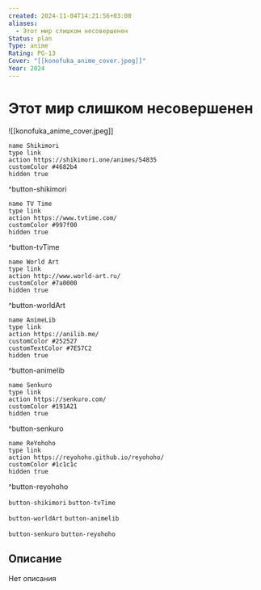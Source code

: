 ```yaml
---
created: 2024-11-04T14:21:56+03:00
aliases:
  - Этот мир слишком несовершенен
Status: plan
Type: anime
Rating: PG-13
Cover: "[[konofuka_anime_cover.jpeg]]"
Year: 2024
---
```


# Этот мир слишком несовершенен

![[konofuka_anime_cover.jpeg]]

```button
name Shikimori
type link
action https://shikimori.one/animes/54835
customColor #4682b4
hidden true
```
^button-shikimori

```button
name TV Time
type link
action https://www.tvtime.com/
customColor #997f00
hidden true
```
^button-tvTime

```button
name World Art
type link
action http://www.world-art.ru/
customColor #7a0000
hidden true
```
^button-worldArt

```button
name AnimeLib
type link
action https://anilib.me/
customColor #252527
customTextColor #7E57C2
hidden true
```
^button-animelib

```button
name Senkuro
type link
action https://senkuro.com/
customColor #191A21
hidden true
```
^button-senkuro

```button
name ReYohoho
type link
action https://reyohoho.github.io/reyohoho/
customColor #1c1c1c
hidden true
```
^button-reyohoho

`button-shikimori` `button-tvTime`

`button-worldArt` `button-animelib`

`button-senkuro` `button-reyohoho`

## Описание

Нет описания

